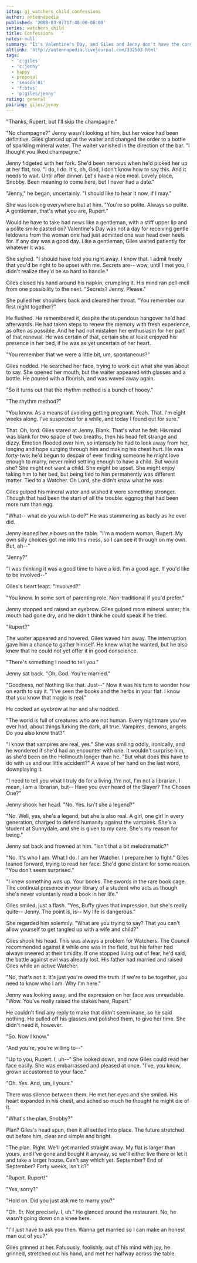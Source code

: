 ```yaml
---
idtag: gj_watchers_child_confessions
author: antennapedia
published: '2008-03-07T17:48:00-08:00'
series: watchers_child
title: Confessions
notes: null
summary: "It's Valentine's Day, and Giles and Jenny don't have the conversation he was expecting."
altlink: 'http://antennapedia.livejournal.com/332503.html'
tags:
  - 'c:giles'
  - 'c:jenny'
  - happy
  - proposal
  - 'season:01'
  - 'f:btvs'
  - 'p:giles/jenny'
rating: general
pairing: giles/jenny
---
```

<p>"Thanks, Rupert, but I'll skip the champagne."</p>

<p>"No champagne?" Jenny wasn't looking at him, but her voice had been definitive. Giles glanced up at the waiter and changed the order to a bottle of sparkling mineral water. The waiter vanished in the direction of the bar. "I thought you liked champagne."</p>

<p>Jenny fidgeted with her fork. She'd been nervous when he'd picked her up at her flat, too. "I do, I do. It's, oh, God, I don't know how to say this. And it needs to wait. Until after dinner. Let's have a nice meal. Lovely place, Snobby. Been meaning to come here, but I never had a date."</p>

<p>"Jenny," he began, uncertainly. "I should like to hear it now, if I may."</p>

<p>She was looking everywhere but at him. "You're so polite. Always so polite. A gentleman, that's what you are, Rupert."</p>

<p>Would he have to take bad news like a gentleman, with a stiff upper lip and a polite smile pasted on? Valentine's Day was not a day for receiving gentle letdowns from the woman one had just admitted one was head over heels for. If any day was a good day. Like a gentleman, Giles waited patiently for whatever it was. </p>

<p>She sighed. "I should have told you right away. I know that. I admit freely that you'd be right to be upset with me. Secrets are-- wow, until I met you, I didn't realize they'd be so hard to handle."</p>

<p>Giles closed his hand around his napkin, crumpling it. His mind ran pell-mell from one possibility to the next. "Secrets? Jenny. Please."</p>

<p>She pulled her shoulders back and cleared her throat. "You remember our first night together?"</p>

<p>He flushed. He remembered it, despite the stupendous hangover he'd had afterwards. He had taken steps to renew the memory with fresh experience, as often as possible. And he had not mistaken her enthusiasm for her part of that renewal. He was certain of that, certain she at least enjoyed his presence in her bed, if he was as yet uncertain of her heart.</p>

<p>"You remember that we were a little bit, um, spontaneous?"</p>

<p>Giles nodded. He searched her face, trying to work out what she was about to say. She opened her mouth, but the waiter appeared with glasses and a bottle. He poured with a flourish, and was waved away again.</p>

<p>"So it turns out that the rhythm method is a bunch of hooey."</p>

<p>"The rhythm method?"</p>

<p>"You know. As a means of avoiding getting pregnant. Yeah. That. I'm eight weeks along. I've suspected for a while, and today I found out for sure."</p>

<p>That. Oh, lord. Giles stared at Jenny. Blank. That's what he felt. His mind was blank for two space of two breaths, then his head felt strange and dizzy. Emotion flooded over him, so intensely he had to look away from her, longing and hope surging through him and making his chest hurt. He was forty-two; he'd begun to despair of ever finding someone he might love enough to marry, never mind settling enough to have a child. But would she? She might not want a child. She might be upset. She might enjoy taking him to her bed, but being tied to him permanently was different matter. Tied to a Watcher. Oh Lord, she didn't know what he was.</p>

<p>Giles gulped his mineral water and wished it were something stronger. Though that had been the start of all the trouble: eggnog that had been more rum than egg. </p>

<p>"What-- what do you wish to do?" He was stammering as badly as he ever did.</p>

<p>Jenny leaned her elbows on the table. "I'm a modern woman, Rupert. My own silly choices got me into this mess, so I can see it through on my own. But, ah--"</p>

<p>"Jenny?"</p>

<p>"I was thinking it was a good time to have a kid. I'm a good age. If you'd like to be involved--"</p>

<p>Giles's heart leapt. "Involved?"</p>

<p>"You know. In some sort of parenting role. Non-traditional if you'd prefer."</p>

<p>Jenny stopped and raised an eyebrow. Giles gulped more mineral water; his mouth had gone dry, and he didn't think he could speak if he tried.</p>

<p>"Rupert?"</p>

<p>The waiter appeared and hovered. Giles waved him away. The interruption gave him a chance to gather himself. He knew what he wanted, but he also knew that he could not yet offer it in good conscience. </p>

<p>"There's something I need to tell you."</p>

<p>Jenny sat back. "Oh, God. You're married."</p>

<p>"Goodness, no! Nothing like that. Just--" Now it was his turn to wonder how on earth to say it. "I've seen the books and the herbs in your flat. I know that you know that magic is real." </p>

<p>He cocked an eyebrow at her and she nodded.</p>

<p>"The world is full of creatures who are not human. Every nightmare you've ever had, about things lurking the dark, all true. Vampires, demons, angels. Do you also know that?"</p>

<p>"I know that vampires are real, yes." She was smiling oddly, ironically, and he wondered if she'd had an encounter with one. It wouldn't surprise him, as she'd been on the Hellmouth longer than he. "But what does this have to do with us and our little accident?" A wave of her hand on the last word, downplaying it.</p>

<p>"I need to tell you what I truly do for a living. I'm not, I'm not a librarian. I mean, I am a librarian, but-- Have you ever heard of the Slayer? The Chosen One?"</p>

<p>Jenny shook her head. "No. Yes. Isn't she a legend?"</p>

<p>"No. Well, yes, she's a legend, but she is also real. A girl, one girl in every generation, charged to defend humanity against the vampires. She's a student at Sunnydale, and she is given to my care. She's my reason for being."</p>

<p>Jenny sat back and frowned at him. "Isn't that a bit melodramatic?"</p>

<p>"No. It's who I am. What I do. I am her Watcher. I prepare her to fight." Giles leaned forward, trying to read her face. She'd gone distant for some reason. "You don't seem surprised."</p>

<p>"I knew something was up. Your books. The swords in the rare book cage. The continual presence in your library of a student who acts as though she's never voluntarily read a book in her life."</p>

<p>Giles smiled, just a flash. "Yes, Buffy gives that impression, but she's really quite-- Jenny. The point is, is-- My life is dangerous."</p>

<p>She regarded him solemnly. "What are you trying to say? That you can't allow yourself to get tangled up with a wife and child?"</p>

<p>Giles shook his head. This was always a problem for Watchers. The Council recommended against it while one was in the field, but his father had always sneered at their timidity. If one stopped living out of fear, he'd said, the battle against evil was already lost. His father had married and raised Giles while an active Watcher. </p>

<p>"No, that's not it. It's just you're owed the truth. If we're to be together, you need to know who I am. Why I'm here."</p>

<p>Jenny was looking away, and the expression on her face was unreadable. "Wow. You've really raised the stakes here, Rupert." </p>

<p>He couldn't find any reply to make that didn't seem inane, so he said nothing. He pulled off his glasses and polished them, to give her time. She didn't need it, however.</p>

<p>"So. Now I know."</p>

<p>"And you're, you're willing to--"</p>

<p>"Up to you, Rupert. I, uh--" She looked down, and now Giles could read her face easily. She was embarrassed and pleased at once. "I've, you know, grown accustomed to your face."</p>

<p>"Oh. Yes. And, um, I yours."</p>

<p>There was silence between them. He met her eyes and she smiled. His heart expanded in his chest, and ached so much he thought he might die of it.</p>

<p>"What's the plan, Snobby?"</p>

<p>Plan? Giles's head spun, then it all settled into place. The future stretched out before him, clear and simple and bright.</p>

<p>"The plan. Right. We'll get married straight away. My flat is larger than yours, and I've gone and bought it anyway, so we'll either live there or let it and take a larger house. Can't say which yet. September? End of September? Forty weeks, isn't it?"</p>

<p>"Rupert. Rupert!"</p>

<p>"Yes, sorry?"</p>

<p>"Hold on. Did you just ask me to marry you?"</p>

<p>"Oh. Er. Not precisely. I, uh." He glanced around the restaurant. No, he wasn't going down on a knee here. </p>

<p>"I'll just have to ask you then. Wanna get married so I can make an honest man out of you?"</p>

<p>Giles grinned at her. Fatuously, foolishly, out of his mind with joy, he grinned, stretched out his hand, and met her halfway across the table.</p>
